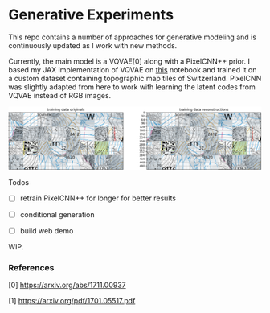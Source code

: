 # Generative Experiments
This repo contains a number of approaches for generative modeling and is continuously updated as I work with new methods.

Currently, the main model is a VQVAE[0] along with a PixelCNN++ prior. I based my JAX implementation of VQVAE on [this](https://github.com/deepmind/dm-haiku/blob/b9e055f0ba98a9ce4055d588c95e08dda42c6e46/examples/vqvae_example.ipynb) notebook and trained it on a custom dataset containing topographic map tiles of Switzerland. PixelCNN was slightly adapted from here to work with learning the latent codes from VQVAE instead of RGB images.


  ![Image Reconstructions](swisstopo_reconstructions.png)

Todos

- [ ] retrain PixelCNN++ for longer for better results

- [ ] conditional generation

- [ ] build web demo

WIP.

### References
[0] https://arxiv.org/abs/1711.00937

[1] https://arxiv.org/pdf/1701.05517.pdf

